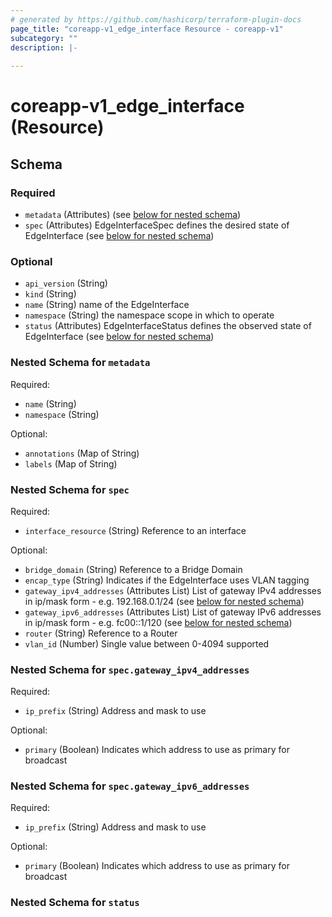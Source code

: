 ```yaml
---
# generated by https://github.com/hashicorp/terraform-plugin-docs
page_title: "coreapp-v1_edge_interface Resource - coreapp-v1"
subcategory: ""
description: |-
  
---
```


# coreapp-v1_edge_interface (Resource)





<!-- schema generated by tfplugindocs -->
## Schema

### Required

- `metadata` (Attributes) (see [below for nested schema](#nestedatt--metadata))
- `spec` (Attributes) EdgeInterfaceSpec defines the desired state of EdgeInterface (see [below for nested schema](#nestedatt--spec))

### Optional

- `api_version` (String)
- `kind` (String)
- `name` (String) name of the EdgeInterface
- `namespace` (String) the namespace scope in which to operate
- `status` (Attributes) EdgeInterfaceStatus defines the observed state of EdgeInterface (see [below for nested schema](#nestedatt--status))

<a id="nestedatt--metadata"></a>
### Nested Schema for `metadata`

Required:

- `name` (String)
- `namespace` (String)

Optional:

- `annotations` (Map of String)
- `labels` (Map of String)


<a id="nestedatt--spec"></a>
### Nested Schema for `spec`

Required:

- `interface_resource` (String) Reference to an interface

Optional:

- `bridge_domain` (String) Reference to a Bridge Domain
- `encap_type` (String) Indicates if the EdgeInterface uses VLAN tagging
- `gateway_ipv4_addresses` (Attributes List) List of gateway IPv4 addresses in ip/mask form - e.g. 192.168.0.1/24 (see [below for nested schema](#nestedatt--spec--gateway_ipv4_addresses))
- `gateway_ipv6_addresses` (Attributes List) List of gateway IPv6 addresses in ip/mask form - e.g. fc00::1/120 (see [below for nested schema](#nestedatt--spec--gateway_ipv6_addresses))
- `router` (String) Reference to a Router
- `vlan_id` (Number) Single value between 0-4094 supported

<a id="nestedatt--spec--gateway_ipv4_addresses"></a>
### Nested Schema for `spec.gateway_ipv4_addresses`

Required:

- `ip_prefix` (String) Address and mask to use

Optional:

- `primary` (Boolean) Indicates which address to use as primary for broadcast


<a id="nestedatt--spec--gateway_ipv6_addresses"></a>
### Nested Schema for `spec.gateway_ipv6_addresses`

Required:

- `ip_prefix` (String) Address and mask to use

Optional:

- `primary` (Boolean) Indicates which address to use as primary for broadcast



<a id="nestedatt--status"></a>
### Nested Schema for `status`
